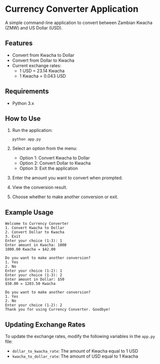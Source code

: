 # Currency Converter Application

A simple command-line application to convert between Zambian Kwacha (ZMW) and US Dollar (USD).

## Features

- Convert from Kwacha to Dollar
- Convert from Dollar to Kwacha
- Current exchange rates:
  - 1 USD = 23.14 Kwacha
  - 1 Kwacha = 0.043 USD

## Requirements

- Python 3.x

## How to Use

1. Run the application:
   ```
   python app.py
   ```

2. Select an option from the menu:
   - Option 1: Convert Kwacha to Dollar
   - Option 2: Convert Dollar to Kwacha
   - Option 3: Exit the application

3. Enter the amount you want to convert when prompted.

4. View the conversion result.

5. Choose whether to make another conversion or exit.

## Example Usage

```
Welcome to Currency Converter
1. Convert Kwacha to Dollar
2. Convert Dollar to Kwacha
3. Exit
Enter your choice (1-3): 1
Enter amount in Kwacha: 1000
1000.00 Kwacha = $42.00

Do you want to make another conversion?
1. Yes
2. No
Enter your choice (1-2): 1
Enter your choice (1-3): 2
Enter amount in Dollar: $50
$50.00 = 1203.50 Kwacha

Do you want to make another conversion?
1. Yes
2. No
Enter your choice (1-2): 2
Thank you for using Currency Converter. Goodbye!
```

## Updating Exchange Rates

To update the exchange rates, modify the following variables in the `app.py` file:
- `dollar_to_kwacha_rate`: The amount of Kwacha equal to 1 USD
- `kwacha_to_dollar_rate`: The amount of USD equal to 1 Kwacha
